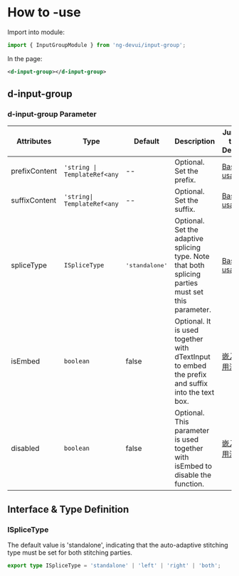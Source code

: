 # How to -use

Import into module:

```ts
import { InputGroupModule } from 'ng-devui/input-group';
```

In the page:

```xml
<d-input-group></d-input-group>
```

## d-input-group

### d-input-group Parameter

| Attributes    | Type                         | Default                 | Description                                                                                        | Jump to Demo                    | Global Config |
| ------------- | ---------------------------- | ----------------------- | -------------------------------------------------------------------------------------------------- | ------------------------------- | ------------- |
| prefixContent | `'string \| TemplateRef<any` | --                      | Optional. Set the prefix.                                                                          | [Basic usage](demo#basic-usage) |
| suffixContent | `'string\| TemplateRef<any`  | --                      | Optional. Set the suffix.                                                                          | [Basic usage](demo#basic-usage) |
| spliceType    | `ISpliceType`                | <pre>'standalone'</pre> | Optional. Set the adaptive splicing type. Note that both splicing parties must set this parameter. | [Basic usage](demo#basic-usage) |
| isEmbed       | `boolean`                    | false                   | Optional. It is used together with dTextInput to embed the prefix and suffix into the text box.    | [嵌入用法](demo#embed-usage)    |
| disabled      | `boolean`                    | false                   | Optional. This parameter is used together with isEmbed to disable the function.                    | [嵌入用法](demo#embed-usage)    |

## Interface & Type Definition

### ISpliceType

The default value is 'standalone', indicating that the auto-adaptive stitching type must be set for both stitching parties.

```ts
export type ISpliceType = 'standalone' | 'left' | 'right' | 'both';
```
